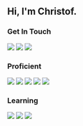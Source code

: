 ## Hi, I'm Christof.

### Get In Touch
<a href="mailto:christofbelisle7@gmail.com"><img src="https://img.shields.io/badge/Gmail-D14836?style=for-the-badge&logo=gmail&logoColor=white"></a> <a href="https://www.linkedin.com/in/christof-belisle/"><img src="https://img.shields.io/badge/LinkedIn-0077B5?style=for-the-badge&logo=linkedin&logoColor=white"></a> <a href="https://christofbelisle.com"><img src="https://img.shields.io/badge/portfolio-0A0A0A?style=for-the-badge&logo=dev.to&logoColor=white"></a> 

### Proficient
<img src="https://img.shields.io/badge/JavaScript-F7DF1E?style=for-the-badge&logo=javascript&logoColor=black"> <img src="https://img.shields.io/badge/Node.js-43853D?style=for-the-badge&logo=node.js&logoColor=white"> <img src="https://img.shields.io/badge/HTML5-E34F26?style=for-the-badge&logo=html5&logoColor=white"> <img src="https://img.shields.io/badge/CSS3-1572B6?style=for-the-badge&logo=css3&logoColor=white"> <img src="https://img.shields.io/badge/React-20232A?style=for-the-badge&logo=react&logoColor=61DAFB"> 

### Learning
<img src="https://img.shields.io/badge/next.js-000000?style=for-the-badge&logo=nextdotjs&logoColor=white"> <img src="https://img.shields.io/badge/Prisma-3982CE?style=for-the-badge&logo=Prisma&logoColor=white"> <img src="https://img.shields.io/badge/typescript-%23007ACC.svg?style=for-the-badge&logo=typescript&logoColor=white"> 
